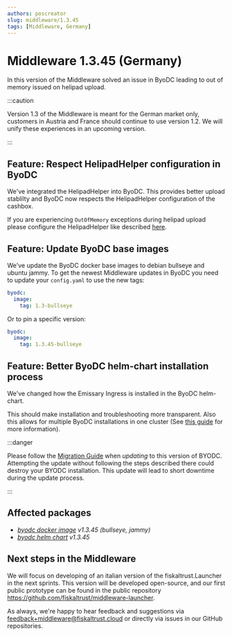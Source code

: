 ```yaml
---
authors: poscreator
slug: middleware/1.3.45
tags: [Middleware, Germany]
---
```


# Middleware 1.3.45 (Germany)
In this version of the Middleware solved an issue in ByoDC leading to out of memory issued on helipad upload.
<!--truncate-->

:::caution

Version 1.3 of the Middleware is meant for the German market only, customers in Austria and France should continue to use version 1.2. We will unify these experiences in an upcoming version.

:::

## Feature: Respect HelipadHelper configuration in ByoDC
We've integrated the HelipadHelper into ByoDC. This provides better upload stablilty and ByoDC now respects the HelipadHelper configuration of the cashbox.

If you are experiencing `OutOfMemory` exceptions during helipad upload please configure the HelipadHelper like described [here](TODO-link-to-KBA).

## Feature: Update ByoDC base images
We've update the ByoDC docker base images to debian bullseye and ubuntu jammy.
To get the newest Middleware updates in ByoDC you need to update your `config.yaml` to use the new tags:

```yaml
byodc:
  image:
    tag: 1.3-bullseye
```

Or to pin a specific version:

```yaml
byodc:
  image:
    tag: 1.3.45-bullseye
```

## Feature: Better ByoDC helm-chart installation process

We've changed how the Emissary Ingress is installed in the ByoDC helm-chart.

This should make installation and troubleshooting more transparent. Also this allows for multiple ByoDC installations in one cluster (See [this guide](https://github.com/fiskaltrust/product-de-bring-your-own-datacenter/blob/master/how-to-multiple-installations.md) for more information).

:::danger

Please follow the [Migration Guide](https://github.com/fiskaltrust/helm-charts/blob/master/bring-your-own-datacenter/MIGRATION.md#v1345) when *updating* to this version of BYODC. 
Attempting the update without following the steps described there could destroy your BYODC installation.
This update will lead to short downtime during the update process.

:::

## Affected packages
- _[byodc docker image](https://github.com/fiskaltrust/product-de-bring-your-own-datacenter/pkgs/container/byodc) v1.3.45 (bullseye, jammy)_
- _[byodc helm chart](https://github.com/fiskaltrust/helm-charts/tree/master/bring-your-own-datacenter) v1.3.45_

## Next steps in the Middleware
We will focus on developing of an italian version of the fiskaltrust.Launcher in the next sprints.
This version will be developed open-source, and our first public prototype can be found in the public repository https://github.com/fiskaltrust/middleware-launcher.

As always, we're happy to hear feedback and suggestions via [feedback+middleware@fiskaltrust.cloud](mailto:feedback+middleware@fiskaltrust.cloud) or directly via issues in our GitHub repositories.




